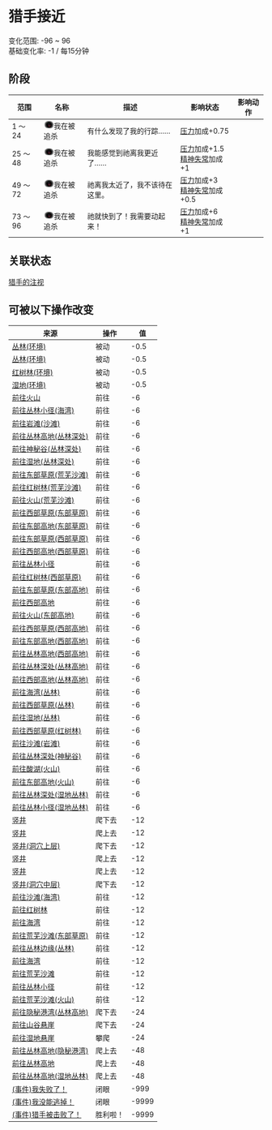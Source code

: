# 猎手接近  
变化范围: -96 ~ 96  
基础变化率: -1 / 每15分钟  
## 阶段  
范围  |  名称  |  描述  |  影响状态  |  影响动作  
----  |  ----  |  ----  |  ----  |  ----  
1 ～ 24  |  <img decoding="async" src="Sprite/HunterProximity.png" style="width:20px;">我在被追杀  |  有什么发现了我的行踪……  |  [压力](Stress.md)加成+0.75  |    
25 ～ 48  |  <img decoding="async" src="Sprite/HunterProximity.png" style="width:20px;">我在被追杀  |  我能感觉到祂离我更近了……  |  [压力](Stress.md)加成+1.5<br>[精神失常](MindState.md)加成+1  |    
49 ～ 72  |  <img decoding="async" src="Sprite/HunterProximity.png" style="width:20px;">我在被追杀  |  祂离我太近了，我不该待在这里。  |  [压力](Stress.md)加成+3<br>[精神失常](MindState.md)加成+0.5  |    
73 ～ 96  |  <img decoding="async" src="Sprite/HunterProximity.png" style="width:20px;">我在被追杀  |  祂就快到了！我需要动起来！  |  [压力](Stress.md)加成+6<br>[精神失常](MindState.md)加成+1  |    
## 关联状态  
[猎手的注视](HunterInsight.md)  
## 可被以下操作改变  
来源  |  操作  |  值  
----  |  ----  |  ----  
[丛林(环境)](Env_DeepJungle.md)  |  被动  |  -0.5  
[丛林(环境)](Env_Jungle.md)  |  被动  |  -0.5  
[红树林(环境)](Env_Mangroves.md)  |  被动  |  -0.5  
[湿地(环境)](Env_Wetlands.md)  |  被动  |  -0.5  
[前往火山](Path_AcidLakeToVolcano.md)  |  前往  |  -6  
[前往丛林小径(海湾)](Path_BayToJungle.md)  |  前往  |  -6  
[前往岩滩(沙滩)](Path_BeachToRocks.md)  |  前往  |  -6  
[前往丛林高地(丛林深处)](Path_DeepJungleToJungleHighlands.md)  |  前往  |  -6  
[前往神秘谷(丛林深处)](Path_DeepJungleToValley.md)  |  前往  |  -6  
[前往湿地(丛林深处)](Path_DeepJungleToWetlands.md)  |  前往  |  -6  
[前往东部草原(荒芜沙滩)](Path_DesolateBeachToGrasslandsE.md)  |  前往  |  -6  
[前往红树林(荒芜沙滩)](Path_DesolateBeachToMangroves.md)  |  前往  |  -6  
[前往火山(荒芜沙滩)](Path_DesolateBeachToVolcano.md)  |  前往  |  -6  
[前往西部草原(东部草原)](Path_GrasslandsEToGrasslandsW.md)  |  前往  |  -6  
[前往东部高地(东部草原)](Path_GrasslandsEToHighlandsE.md)  |  前往  |  -6  
[前往东部草原(西部草原)](Path_GrasslandsWToGrasslandsE.md)  |  前往  |  -6  
[前往西部高地(西部草原)](Path_GrasslandsWToHighlandsW.md)  |  前往  |  -6  
[前往丛林小径](Path_GrasslandsWToJungle.md)  |  前往  |  -6  
[前往红树林(西部草原)](Path_GrasslandsWToMangroves.md)  |  前往  |  -6  
[前往东部草原(东部高地)](Path_HighlandsEToGrasslandsE.md)  |  前往  |  -6  
[前往西部高地](Path_HighlandsEToHighlandsW.md)  |  前往  |  -6  
[前往火山(东部高地)](Path_HighlandsEToVolcano.md)  |  前往  |  -6  
[前往西部草原(西部高地)](Path_HighlandsWToGrasslandsW.md)  |  前往  |  -6  
[前往东部高地(西部高地)](Path_HighlandsWToHighlandsE.md)  |  前往  |  -6  
[前往丛林高地(西部高地)](Path_HighlandsWToJungleHighlands.md)  |  前往  |  -6  
[前往丛林深处(丛林高地)](Path_JungleHighlandsToDeepJungle.md)  |  前往  |  -6  
[前往西部高地(丛林高地)](Path_JungleHighlandsToHighlandsW.md)  |  前往  |  -6  
[前往海湾(丛林)](Path_JungleToBay.md)  |  前往  |  -6  
[前往西部草原(丛林)](Path_JungleToGrasslandsW.md)  |  前往  |  -6  
[前往湿地(丛林)](Path_JungleToWetlands.md)  |  前往  |  -6  
[前往西部草原(红树林)](Path_MangrovesToGrasslandsW.md)  |  前往  |  -6  
[前往沙滩(岩滩)](Path_RocksToBeach.md)  |  前往  |  -6  
[前往丛林深处(神秘谷)](Path_ValleyToDeepJungle.md)  |  前往  |  -6  
[前往酸湖(火山)](Path_VolcanoToAcidLake.md)  |  前往  |  -6  
[前往东部高地(火山)](Path_VolcanoToHighlandsE.md)  |  前往  |  -6  
[前往丛林深处(湿地丛林)](Path_WetlandsToDeepJungle.md)  |  前往  |  -6  
[前往丛林小径(湿地丛林)](Path_WetlandsToJungle.md)  |  前往  |  -6  
[竖井](ShaftCrystalChamberToFloodedChamber.md)  |  爬下去  |  -12  
[竖井](ShaftFloodedChamberToCrystalChamber.md)  |  爬上去  |  -12  
[竖井(洞穴上层)](ShaftHighChamberToMidChamber.md)  |  爬下去  |  -12  
[竖井](ShaftLowChamberToMidChamber.md)  |  爬上去  |  -12  
[竖井](ShaftMidChamberToHighChamber.md)  |  爬上去  |  -12  
[竖井(洞穴中层)](ShaftMidChamberToLowChamber.md)  |  爬下去  |  -12  
[前往沙滩(海湾)](Path_BayToBeach.md)  |  前往  |  -12  
[前往红树林](Path_BayToMangroves.md)  |  前往  |  -12  
[前往海湾](Path_BeachToBay.md)  |  前往  |  -12  
[前往荒芜沙滩(东部草原)](Path_GrasslandsEToDesolateBeach.md)  |  前往  |  -12  
[前往丛林边缘(丛林)](Path_JungleToOutskirts.md)  |  前往  |  -12  
[前往海湾](Path_MangrovesToBay.md)  |  前往  |  -12  
[前往荒芜沙滩](Path_MangrovesToDesolateBeach.md)  |  前往  |  -12  
[前往丛林小径](Path_OutskirtsToJungle.md)  |  前往  |  -12  
[前往荒芜沙滩(火山)](Path_VolcanoToDesolateBeach.md)  |  前往  |  -12  
[前往隐秘港湾(丛林高地)](Path_JungleHighlandsToCove.md)  |  爬下去  |  -24  
[前往山谷悬崖](Path_JungleHighlandsToValley.md)  |  爬下去  |  -24  
[前往湿地悬崖](Path_JungleHighlandsToWetlands.md)  |  攀爬  |  -24  
[前往丛林高地(隐秘港湾)](Path_CoveToJungleHighlands.md)  |  爬上去  |  -48  
[前往丛林高地](Path_ValleyToJungleHighlands.md)  |  爬上去  |  -48  
[前往丛林高地(湿地丛林)](Path_WetlandsToJungleHighlands.md)  |  爬上去  |  -48  
[(事件)我失败了！](Event_HunterFightBadFailure.md)  |  闭眼  |  -999  
[(事件)我没能逃掉！](Event_HunterFightFailedRetreat.md)  |  闭眼  |  -9999  
[(事件)猎手被击败了！](Event_HunterFightSuccess.md)  |  胜利啦！  |  -9999  
